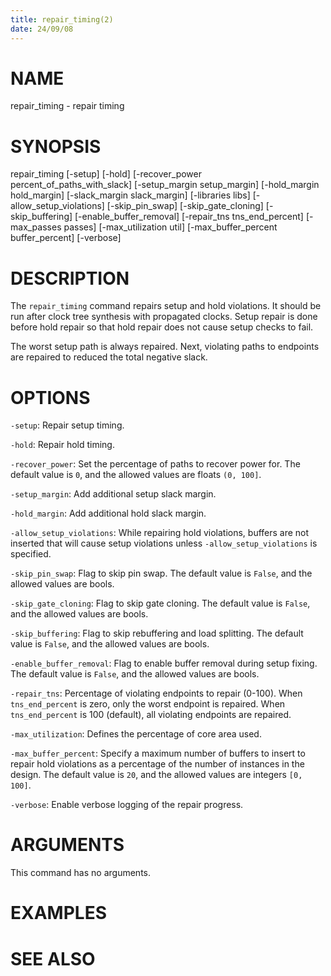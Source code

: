 ```yaml
---
title: repair_timing(2)
date: 24/09/08
---
```


# NAME

repair_timing - repair timing

# SYNOPSIS

repair_timing 
    [-setup]
    [-hold]
    [-recover_power percent_of_paths_with_slack]
    [-setup_margin setup_margin]
    [-hold_margin hold_margin]
    [-slack_margin slack_margin]
    [-libraries libs]
    [-allow_setup_violations]
    [-skip_pin_swap]
    [-skip_gate_cloning]
    [-skip_buffering]
    [-enable_buffer_removal]
    [-repair_tns tns_end_percent]
    [-max_passes passes]
    [-max_utilization util]
    [-max_buffer_percent buffer_percent]
    [-verbose]


# DESCRIPTION

The `repair_timing` command repairs setup and hold violations.  It
should be run after clock tree synthesis with propagated clocks.
Setup repair is done before hold repair so that hold repair does not
cause setup checks to fail.

The worst setup path is always repaired.  Next, violating paths to
endpoints are repaired to reduced the total negative slack.

# OPTIONS

`-setup`:  Repair setup timing.

`-hold`:  Repair hold timing.

`-recover_power`:  Set the percentage of paths to recover power for. The default value is `0`, and the allowed values are floats `(0, 100]`.

`-setup_margin`:  Add additional setup slack margin.

`-hold_margin`:  Add additional hold slack margin.

`-allow_setup_violations`:  While repairing hold violations, buffers are not inserted that will cause setup violations unless `-allow_setup_violations` is specified.

`-skip_pin_swap`:  Flag to skip pin swap. The default value is `False`, and the allowed values are bools.

`-skip_gate_cloning`:  Flag to skip gate cloning. The default value is `False`, and the allowed values are bools.

`-skip_buffering`:  Flag to skip rebuffering and load splitting. The default value is `False`, and the allowed values are bools.

`-enable_buffer_removal`:  Flag to enable buffer removal during setup fixing. The default value is `False`, and the allowed values are bools.

`-repair_tns`:  Percentage of violating endpoints to repair (0-100). When `tns_end_percent` is zero, only the worst endpoint is repaired. When `tns_end_percent` is 100 (default), all violating endpoints are repaired.

`-max_utilization`:  Defines the percentage of core area used.

`-max_buffer_percent`:  Specify a maximum number of buffers to insert to repair hold violations as a percentage of the number of instances in the design. The default value is `20`, and the allowed values are integers `[0, 100]`.

`-verbose`:  Enable verbose logging of the repair progress.

# ARGUMENTS

This command has no arguments.

# EXAMPLES

# SEE ALSO
